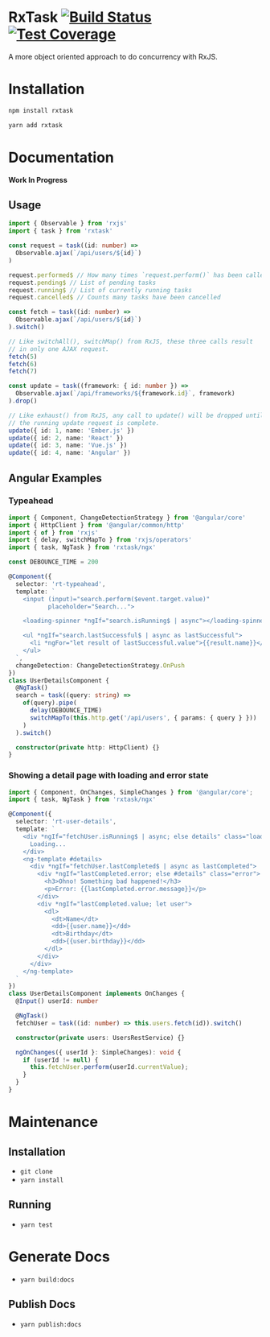 # RxTask [![Build Status](https://travis-ci.org/topaxi/rxtask.svg?branch=master)](https://travis-ci.org/topaxi/rxtask) [![Test Coverage](https://api.codeclimate.com/v1/badges/21326724623aaafae755/test_coverage)](https://codeclimate.com/github/topaxi/rxtask/test_coverage)

A more object oriented approach to do concurrency with RxJS.

# Installation

```sh
npm install rxtask
```

```sh
yarn add rxtask
```

# Documentation

**Work In Progress**

## Usage

```typescript
import { Observable } from 'rxjs'
import { task } from 'rxtask'

const request = task((id: number) =>
  Observable.ajax(`/api/users/${id}`)
)

request.performed$ // How many times `request.perform()` has been called
request.pending$ // List of pending tasks
request.running$ // List of currently running tasks
request.cancelled$ // Counts many tasks have been cancelled

const fetch = task((id: number) =>
  Observable.ajax(`/api/users/${id}`)
).switch()

// Like switchAll(), switchMap() from RxJS, these three calls result
// in only one AJAX request.
fetch(5)
fetch(6)
fetch(7)

const update = task((framework: { id: number }) =>
  Observable.ajax(`/api/frameworks/${framework.id}`, framework)
).drop()

// Like exhaust() from RxJS, any call to update() will be dropped until
// the running update request is complete.
update({ id: 1, name: 'Ember.js' })
update({ id: 2, name: 'React' })
update({ id: 3, name: 'Vue.js' })
update({ id: 4, name: 'Angular' })
```

## Angular Examples

### Typeahead

```typescript
import { Component, ChangeDetectionStrategy } from '@angular/core'
import { HttpClient } from '@angular/common/http'
import { of } from 'rxjs'
import { delay, switchMapTo } from 'rxjs/operators'
import { task, NgTask } from 'rxtask/ngx'

const DEBOUNCE_TIME = 200

@Component({
  selector: 'rt-typeahead',
  template: `
    <input (input)="search.perform($event.target.value)"
           placeholder="Search...">

    <loading-spinner *ngIf="search.isRunning$ | async"></loading-spinner>

    <ul *ngIf="search.lastSuccessful$ | async as lastSuccessful">
      <li *ngFor="let result of lastSuccessful.value">{{result.name}}</li>
    </ul>
  `,
  changeDetection: ChangeDetectionStrategy.OnPush
})
class UserDetailsComponent {
  @NgTask()
  search = task((query: string) =>
    of(query).pipe(
      delay(DEBOUNCE_TIME)
      switchMapTo(this.http.get('/api/users', { params: { query } }))
    )
  ).switch()

  constructor(private http: HttpClient) {}
}
```

### Showing a detail page with loading and error state

```typescript
import { Component, OnChanges, SimpleChanges } from '@angular/core';
import { task, NgTask } from 'rxtask/ngx'

@Component({
  selector: 'rt-user-details',
  template: `
    <div *ngIf="fetchUser.isRunning$ | async; else details" class="loading">
      Loading...
    </div>
    <ng-template #details>
      <div *ngIf="fetchUser.lastCompleted$ | async as lastCompleted">
        <div *ngIf="lastCompleted.error; else #details" class="error">
          <h3>Ohno! Something bad happened!</h3>
          <p>Error: {{lastCompleted.error.message}}</p>
        </div>
        <div *ngIf="lastCompleted.value; let user">
          <dl>
            <dt>Name</dt>
            <dd>{{user.name}}</dd>
            <dt>Birthday</dt>
            <dd>{{user.birthday}}</dd>
          </dl>
        </div>
      </div>
    </ng-template>
  `
})
class UserDetailsComponent implements OnChanges {
  @Input() userId: number

  @NgTask()
  fetchUser = task((id: number) => this.users.fetch(id)).switch()

  constructor(private users: UsersRestService) {}

  ngOnChanges({ userId }: SimpleChanges): void {
    if (userId != null) {
      this.fetchUser.perform(userId.currentValue);
    }
  }
}
```

# Maintenance

## Installation

- `git clone`
- `yarn install`

## Running

- `yarn test`

# Generate Docs

- `yarn build:docs`

## Publish Docs

- `yarn publish:docs`

